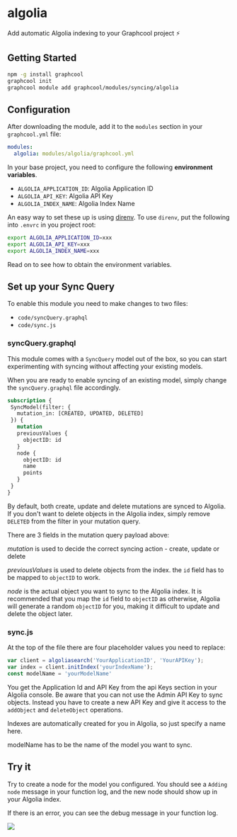 # algolia

Add automatic Algolia indexing to your Graphcool project ⚡️

## Getting Started

```sh
npm -g install graphcool
graphcool init
graphcool module add graphcool/modules/syncing/algolia
```

## Configuration

After downloading the module, add it to the `modules` section in your `graphcool.yml` file:

```yaml
modules:
  algolia: modules/algolia/graphcool.yml
```

In your base project, you need to configure the following **environment variables**.

- `ALGOLIA_APPLICATION_ID`: Algolia Application ID
- `ALGOLIA_API_KEY`: Algolia API Key
- `ALGOLIA_INDEX_NAME`: Algolia Index Name

An easy way to set these up is using [direnv](https://direnv.net/).
To use `direnv`, put the following into `.envrc` in you project root:

```sh
export ALGOLIA_APPLICATION_ID=xxx
export ALGOLIA_API_KEY=xxx
export ALGOLIA_INDEX_NAME=xxx
```

Read on to see how to obtain the environment variables.

## Set up your Sync Query

To enable this module you need to make changes to two files:

 - `code/syncQuery.graphql`
 - `code/sync.js`

 ### syncQuery.graphql

 This module comes with a `SyncQuery` model out of the box, so you can start experimenting with syncing without affecting your existing models.

 When you are ready to enable syncing of an existing model, simply change the `syncQuery.graphql` file accordingly.

 ```graphql
subscription {
  SyncModel(filter: {
    mutation_in: [CREATED, UPDATED, DELETED]
  }) {
    mutation
    previousValues {
      objectID: id
    }
    node {
      objectID: id
      name
      points
    }
  }
}
 ```

By default, both create, update and delete mutations are synced to Algolia. If you don't want to delete objects in the Algolia index, simply remove `DELETED` from the filter in your mutation query.

There are 3 fields in the mutation query payload above:

*mutation* is used to decide the correct syncing action - create, update or delete

*previousValues* is used to delete objects from the index. the `id` field has to be mapped to `objectID` to work.

*node* is the actual object you want to sync to the Algolia index. It is recommended that you map the `id` field to `objectID` as otherwise, Algolia will generate a random `objectID` for you, making it difficult to update and delete the object later.

### sync.js

At the top of the file there are four placeholder values you need to replace:

```js
var client = algoliasearch('YourApplicationID', 'YourAPIKey');
var index = client.initIndex('yourIndexName');
const modelName = 'yourModelName'
```

You get the Application Id and API Key from the api Keys section in your Algolia console. Be aware that you can not  use the Admin API Key to sync objects. Instead you have to create a new API Key and give it access to the `addObject` and `deleteObject` operations.

Indexes are automatically created for you in Algolia, so just specify a name here.

modelName has to be the name of the model you want to sync.

## Try it

Try to create a node for the model you configured. You should see a `Adding node` message in your function log, and the new node should show up in your Algolia index.

If there is an error, you can see the debug message in your function log.

![](http://i.imgur.com/5RHR6Ku.png)
